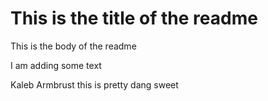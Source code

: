 # This is the title of the readme

This is the body of the readme

I am adding some text

Kaleb Armbrust this is pretty dang sweet